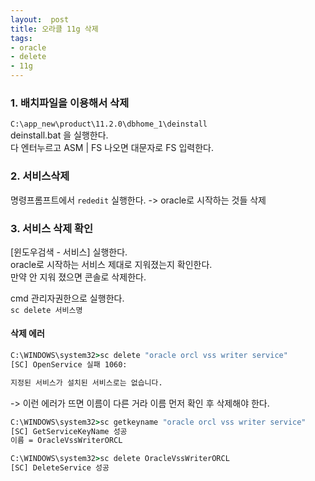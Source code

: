 ```yaml
---
layout:  post
title: 오라클 11g 삭제
tags:
- oracle
- delete
- 11g
---
```


### 1. 배치파일을 이용해서 삭제

`C:\app_new\product\11.2.0\dbhome_1\deinstall`  
deinstall.bat 을 실행한다.  
다 엔터누르고 ASM | FS 나오면 대문자로 FS 입력한다.

### 2. 서비스삭제

명령프롬프트에서 `rededit` 실행한다.
-> oracle로 시작하는 것들 삭제

### 3. 서비스 삭제 확인

[윈도우검색 - 서비스] 실행한다.  
oracle로 시작하는 서비스 제대로 지워졌는지 확인한다.  
만약 안 지워 졌으면 콘솔로 삭제한다.

cmd 관리자권한으로 실행한다.  
`sc delete 서비스명`

#### 삭제 에러
```cmd
C:\WINDOWS\system32>sc delete "oracle orcl vss writer service"
[SC] OpenService 실패 1060:

지정된 서비스가 설치된 서비스로는 없습니다.
```

-> 이런 에러가 뜨면 이름이 다른 거라 이름 먼저 확인 후 삭제해야 한다.

```cmd
C:\WINDOWS\system32>sc getkeyname "oracle orcl vss writer service"
[SC] GetServiceKeyName 성공
이름 = OracleVssWriterORCL

C:\WINDOWS\system32>sc delete OracleVssWriterORCL
[SC] DeleteService 성공
```